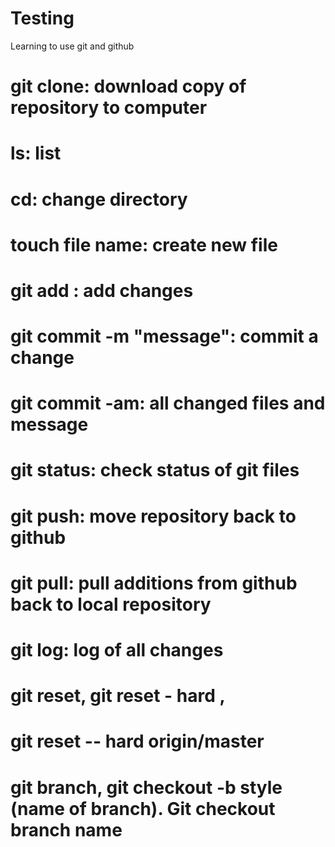# Testing
Learning to use git and github
# git clone: download copy of repository to computer
# ls: list
# cd: change directory
# touch file name: create new file
# git add <filename>: add changes
# git commit -m "message": commit a change
# git commit -am: all changed files and message
# git status: check status of git files
# git push: move repository back to github
# git pull: pull additions from github back to local repository
# git log: log of all changes
# git reset, git reset - hard <commit hash>, 
# git reset -- hard origin/master
# git branch, git checkout -b style (name of branch). Git checkout branch name 